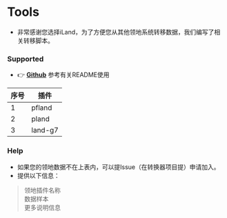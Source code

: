 # Tools
 - 非常感谢您选择iLand，为了方便您从其他领地系统转移数据，我们编写了相关转移脚本。

### Supported
 - 👉 [**Github**](https://github.com/LiteLDev-LXL/iLand-Converter) 参考有关README使用

序号 | 插件
-|-
1 | pfland
2 | pland
3 | land-g7

### Help
 - 如果您的领地数据不在上表内，可以提Issue（在转换器项目提）申请加入。
 - 提供以下信息：

> 领地插件名称<br>
> 数据样本<br>
> 更多说明信息